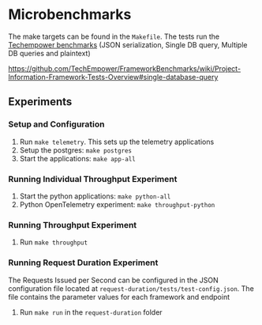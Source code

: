 # Microbenchmarks

The make targets can be found in the `Makefile`.
The tests run the [Techempower benchmarks](https://www.techempower.com/benchmarks/#hw=ph&test=json&section=data-r22) (JSON serialization, Single DB query, Multiple DB queries and plaintext)

https://github.com/TechEmpower/FrameworkBenchmarks/wiki/Project-Information-Framework-Tests-Overview#single-database-query

## Experiments

### Setup and Configuration

1. Run `make telemetry`. This sets up the telemetry applications
2. Setup the postgres: `make postgres`
3. Start the applications: `make app-all`

### Running Individual Throughput Experiment

1. Start the python applications: `make python-all`
1. Python OpenTelemetry experiment: `make throughput-python`

### Running Throughput Experiment

1. Run `make throughput`

### Running Request Duration Experiment

The Requests Issued per Second can be configured in the JSON configuration file located at `request-duration/tests/test-config.json`.
The file contains the parameter values for each framework and endpoint

1. Run `make run` in the `request-duration` folder